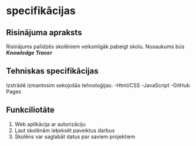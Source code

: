 # specifikācijas

## Risinājuma apraksts
Risinājums palīdzēs skolēniem veiksmīgāk pabeigt skolu. Nosaukums  būs ***Knowledge Tracer***

## Tehniskas specifikācijas
Izstrādē izmantosim sekojošās tehnoloģijas:
-Html/CSS
-JavaScript
-GitHub Pages

## Funkciliotāte 
1. Web aplikācija ar autorizāciju
2. Ļaut skolēnām ieķeksēt paveiktus darbus
3. Skolēns var saglabāt datus par saviem projektiem
